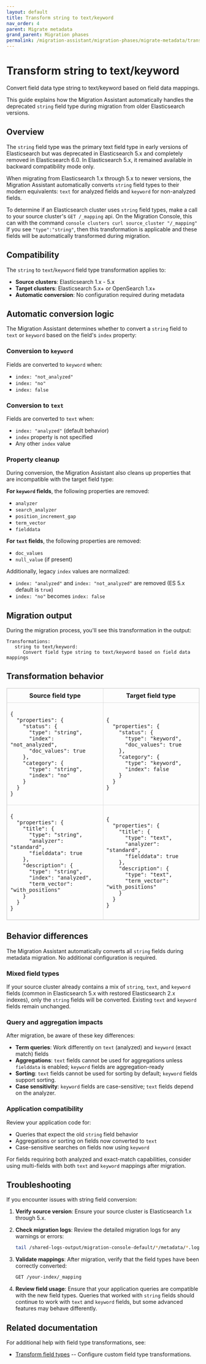 ```yaml
---
layout: default
title: Transform string to text/keyword
nav_order: 4
parent: Migrate metadata
grand_parent: Migration phases
permalink: /migration-assistant/migration-phases/migrate-metadata/transform-string-text-keyword/
---
```


# Transform string to text/keyword

Convert field data type string to text/keyword based on field data mappings.

This guide explains how the Migration Assistant automatically handles the deprecated `string` field type during migration from older Elasticsearch versions.

## Overview

The `string` field type was the primary text field type in early versions of Elasticsearch but was deprecated in Elasticsearch 5.x and completely removed in Elasticsearch 6.0. In Elasticsearch 5.x, it remained available in backward compatibility mode only.

When migrating from Elasticsearch 1.x through 5.x to newer versions, the Migration Assistant automatically converts `string` field types to their modern equivalents: `text` for analyzed fields and `keyword` for non-analyzed fields.

To determine if an Elasticsearch cluster uses `string` field types, make a call to your source cluster's `GET /_mapping` api. On the Migration Console, this can with the command `console clusters curl source_cluster "/_mapping"`  If you see `"type":"string"`, then this transformation is applicable and these fields will be automatically transformed during migration.

## Compatibility

The `string` to `text`/`keyword` field type transformation applies to:
- **Source clusters**: Elasticsearch 1.x - 5.x
- **Target clusters**: Elasticsearch 5.x+ or OpenSearch 1.x+
- **Automatic conversion**: No configuration required during metadata

## Automatic conversion logic

The Migration Assistant determines whether to convert a `string` field to `text` or `keyword` based on the field's `index` property:

### Conversion to `keyword`
Fields are converted to `keyword` when:
- `index: "not_analyzed"`
- `index: "no"`
- `index: false`

### Conversion to `text`
Fields are converted to `text` when:
- `index: "analyzed"` (default behavior)
- `index` property is not specified
- Any other `index` value

### Property cleanup

During conversion, the Migration Assistant also cleans up properties that are incompatible with the target field type:

**For `keyword` fields**, the following properties are removed:
- `analyzer`
- `search_analyzer`
- `position_increment_gap`
- `term_vector`
- `fielddata`

**For `text` fields**, the following properties are removed:
- `doc_values`
- `null_value` (if present)

Additionally, legacy `index` values are normalized:
- `index: "analyzed"` and `index: "not_analyzed"` are removed (ES 5.x default is `true`)
- `index: "no"` becomes `index: false`

## Migration output

During the migration process, you'll see this transformation in the output:

```
Transformations:
   string to text/keyword:
      Convert field type string to text/keyword based on field data mappings
```

## Transformation behavior

<table style="border-collapse: collapse; border: 1px solid #ddd;">
  <thead>
    <tr>
      <th style="border: 1px solid #ddd; padding: 8px;">Source field type</th>
      <th style="border: 1px solid #ddd; padding: 8px;">Target field type</th>
    </tr>
  </thead>
  <tbody>
    <tr>
      <td style="border: 1px solid #ddd; padding: 8px;">
        <pre><code>{
  "properties": {
    "status": {
      "type": "string",
      "index": "not_analyzed",
      "doc_values": true
    },
    "category": {
      "type": "string",
      "index": "no"
    }
  }
}</code></pre>
      </td>
      <td style="border: 1px solid #ddd; padding: 8px;">
        <pre><code>{
  "properties": {
    "status": {
      "type": "keyword",
      "doc_values": true
    },
    "category": {
      "type": "keyword",
      "index": false
    }
  }
}</code></pre>
      </td>
    </tr>
    <tr>
      <td style="border: 1px solid #ddd; padding: 8px;">
        <pre><code>{
  "properties": {
    "title": {
      "type": "string",
      "analyzer": "standard",
      "fielddata": true
    },
    "description": {
      "type": "string",
      "index": "analyzed",
      "term_vector": "with_positions"
    }
  }
}</code></pre>
      </td>
      <td style="border: 1px solid #ddd; padding: 8px;">
        <pre><code>{
  "properties": {
    "title": {
      "type": "text",
      "analyzer": "standard",
      "fielddata": true
    },
    "description": {
      "type": "text",
      "term_vector": "with_positions"
    }
  }
}</code></pre>
      </td>
    </tr>
  </tbody>
</table>

## Behavior differences

The Migration Assistant automatically converts all `string` fields during metadata migration. No additional configuration is required.

### Mixed field types

If your source cluster already contains a mix of `string`, `text`, and `keyword` fields (common in Elasticsearch 5.x with restored Elasticsearch 2.x indexes), only the `string` fields will be converted. Existing `text` and `keyword` fields remain unchanged.

### Query and aggregation impacts

After migration, be aware of these key differences:

- **Term queries**: Work differently on `text` (analyzed) and `keyword` (exact match) fields
- **Aggregations**: `text` fields cannot be used for aggregations unless `fielddata` is enabled; `keyword` fields are aggregation-ready
- **Sorting**: `text` fields cannot be used for sorting by default; `keyword` fields support sorting.
- **Case sensitivity**: `keyword` fields are case-sensitive; `text` fields depend on the analyzer.

### Application compatibility

Review your application code for:
- Queries that expect the old `string` field behavior
- Aggregations or sorting on fields now converted to `text`
- Case-sensitive searches on fields now using `keyword`

For fields requiring both analyzed and exact-match capabilities, consider using multi-fields with both `text` and `keyword` mappings after migration.

## Troubleshooting

If you encounter issues with string field conversion:

1. **Verify source version**: Ensure your source cluster is Elasticsearch 1.x through 5.x.

2. **Check migration logs**: Review the detailed migration logs for any warnings or errors:
   ```bash
   tail /shared-logs-output/migration-console-default/*/metadata/*.log
   ```

3. **Validate mappings**: After migration, verify that the field types have been correctly converted:
   ```bash
   GET /your-index/_mapping
   ```

4. **Review field usage**: Ensure that your application queries are compatible with the new field types. Queries that worked with `string` fields should continue to work with `text` and `keyword` fields, but some advanced features may behave differently.

## Related documentation

For additional help with field type transformations, see:
- [Transform field types]({{site.url}}{{site.baseurl}}/migration-assistant/migration-phases/migrate-metadata/handling-field-type-breaking-changes/) -- Configure custom field type transformations.
